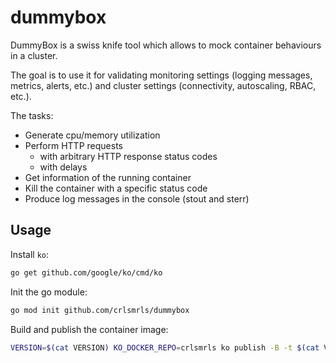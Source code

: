 # dummybox

DummyBox is a swiss knife tool which allows to mock container behaviours in a cluster. 

The goal is to use it for validating monitoring settings (logging messages, metrics, alerts, etc.) and cluster settings (connectivity, autoscaling, RBAC, etc.).

The tasks:
- Generate cpu/memory utilization
- Perform HTTP requests
  - with arbitrary HTTP response status codes
  - with delays
- Get information of the running container
- Kill the container with a specific status code
- Produce log messages in the console (stout and sterr)

## Usage

Install `ko`: 

```bash
go get github.com/google/ko/cmd/ko
```

Init the go module:
  
```bash
go mod init github.com/crlsmrls/dummybox
```

Build and publish the container image:

```bash
VERSION=$(cat VERSION) KO_DOCKER_REPO=crlsmrls ko publish -B -t $(cat VERSION) -t latest . 
```

